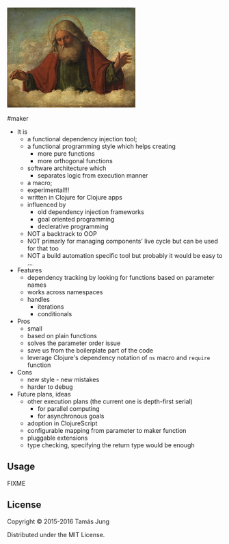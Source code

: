 
![](doc/Cima_da_Conegliano_God_the_Father.jpg)

#maker
* It is 
  * a functional dependency injection tool;
  * a functional programming style which helps creating
    * more pure functions
    * more orthogonal functions
  * software architecture which
    * separates logic from execution manner 
  * a macro;
  * experimental!!!
  * written in Clojure for Clojure apps
  * influenced by
    * old dependency injection frameworks
    * goal oriented programming
    * declerative programming
  * NOT a backtrack to OOP
  * NOT primarly for managing components' live cycle but can be used for that too
  * NOT a build automation specific tool but probably it would be easy to ...
* Features
  * dependency tracking by looking for functions based on parameter names
  * works across namespaces
  * handles 
    * iterations
    * conditionals
* Pros
  * small
  * based on plain functions
  * solves the parameter order issue
  * save us from the boilerplate part of the code
  * leverage Clojure's dependency notation of `ns` macro and `require` function
* Cons
  * new style - new mistakes
  * harder to debug 
* Future plans, ideas
  * other execution plans (the current one is depth-first serial)
    * for parallel computing 
    * for asynchronous goals
  * adoption in ClojureScript
  * configurable mapping from parameter to maker function
  * pluggable extensions
  * type checking, specifying the return type would be enough

## Usage

FIXME

## License

Copyright © 2015-2016 Tamás Jung

Distributed under the MIT License.
